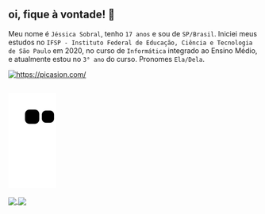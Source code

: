 ## oi, fique à vontade! 🌼
Meu nome é `Jéssica Sobral`, tenho `17 anos` e sou de `SP/Brasil`. Iniciei meus estudos no `IFSP - Instituto Federal de Educação, Ciência e Tecnologia de São Paulo` em 2020, no curso de `Informática` integrado ao Ensino Médio, e atualmente estou no `3° ano` do curso. Pronomes `Ela/Dela`.

<a href="https://picasion.com/"><img src="https://i.picasion.com/pic91/74a847060977660e133160cb4a658719.gif" width="250" height="250" border="0" alt="https://picasion.com/" ></a>

##

![Snake animation](https://github.com/JessSobral/JessSobral/blob/output/github-contribution-grid-snake.svg)
    
<div>
    <a href="https://github.com/jessica-sobral"><img align="center" height="165em" src="https://github-readme-stats.vercel.app/api?username=jessica-sobral&show_icons=true&theme=tokyonight&include_all_commits=true&count_private=true">
    <img align="center" height="165em" src="https://github-readme-stats.vercel.app/api/top-langs/?username=jessica-sobral&layout=compact&langs_count=7&theme=tokyonight"/>
</div>
